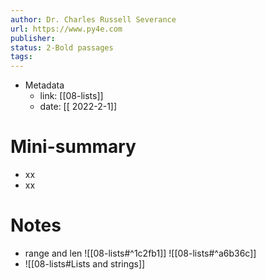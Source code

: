 ```yaml
---
author: Dr. Charles Russell Severance
url: https://www.py4e.com
publisher: 
status: 2-Bold passages
tags: 
---
```

- Metadata
	- link: [[08-lists]]
	- date: [[ 2022-2-1]]
# Mini-summary
- xx
- xx
# Notes
- range and len
![[08-lists#^1c2fb1]]
![[08-lists#^a6b36c]]
- ![[08-lists#Lists and strings]]